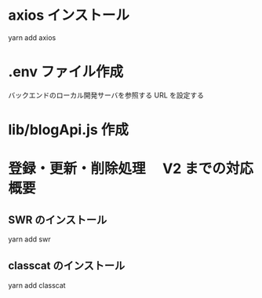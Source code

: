 # axios インストール

yarn add axios

# .env ファイル作成

バックエンドのローカル開発サーバを参照する URL を設定する

# lib/blogApi.js 作成

# 登録・更新・削除処理　 V2 までの対応概要

## SWR のインストール

yarn add swr

## classcat のインストール

yarn add classcat
